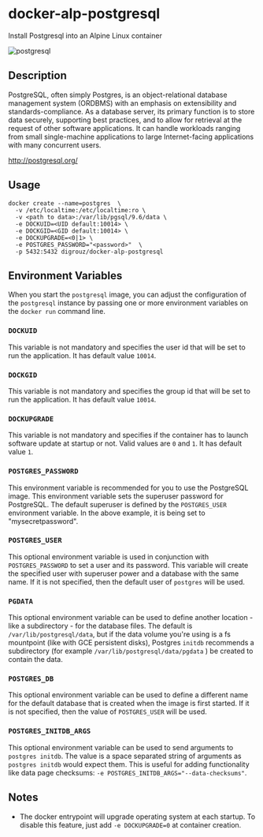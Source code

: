 # docker-alp-postgresql
Install Postgresql into an Alpine  Linux container

![postgresql](http://media.postgresql.org/propaganda/slonik_with_black_text_and_tagline.gif)

## Description

PostgreSQL, often simply Postgres, is an object-relational database management system (ORDBMS) with an emphasis on extensibility and standards-compliance. As a database server, its primary function is to store data securely, supporting best practices, and to allow for retrieval at the request of other software applications. It can handle workloads ranging from small single-machine applications to large Internet-facing applications with many concurrent users.


http://postgresql.org/

## Usage
    docker create --name=postgres  \
      -v /etc/localtime:/etc/localtime:ro \ 
      -v <path to data>:/var/lib/pgsql/9.6/data \
      -e DOCKUID=<UID default:10014> \
      -e DOCKGID=<GID default:10014> \
      -e DOCKUPGRADE=<0|1> \
      -e POSTGRES_PASSWORD="<password>"  \
      -p 5432:5432 digrouz/docker-alp-postgresql

## Environment Variables

When you start the `postgresql` image, you can adjust the configuration of the `postgresql` instance by passing one or more environment variables on the `docker run` command line.

### `DOCKUID`

This variable is not mandatory and specifies the user id that will be set to run the application. It has default value `10014`.

### `DOCKGID`

This variable is not mandatory and specifies the group id that will be set to run the application. It has default value `10014`.

### `DOCKUPGRADE`

This variable is not mandatory and specifies if the container has to launch software update at startup or not. Valid values are `0` and `1`. It has default value `1`.

### `POSTGRES_PASSWORD`

This environment variable is recommended for you to use the PostgreSQL image. This environment variable sets the superuser password for PostgreSQL. The default superuser is defined by the `POSTGRES_USER` environment variable. In the above example, it is being set to "mysecretpassword".

### `POSTGRES_USER`

This optional environment variable is used in conjunction with `POSTGRES_PASSWORD` to set a user and its password. This variable will create the specified user with superuser power and a database with the same name. If it is not specified, then the default user of `postgres` will be used.

### `PGDATA`

This optional environment variable can be used to define another location - like a subdirectory - for the database files. The default is `/var/lib/postgresql/data`, but if the data volume you're using is a fs mountpoint (like with GCE persistent disks), Postgres `initdb` recommends a subdirectory (for example `/var/lib/postgresql/data/pgdata` ) be created to contain the data.

### `POSTGRES_DB`

This optional environment variable can be used to define a different name for the default database that is created when the image is first started. If it is not specified, then the value of `POSTGRES_USER` will be used.

### `POSTGRES_INITDB_ARGS`

This optional environment variable can be used to send arguments to `postgres initdb`. The value is a space separated string of arguments as `postgres initdb` would expect them. This is useful for adding functionality like data page checksums: `-e POSTGRES_INITDB_ARGS="--data-checksums"`.


## Notes

* The docker entrypoint will upgrade operating system at each startup. To disable this feature, just add `-e DOCKUPGRADE=0` at container creation.
